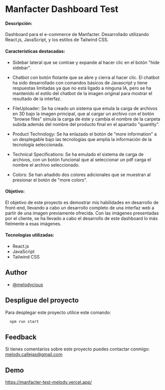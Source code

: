 #  Manfacter Dashboard Test

#### Descripción:

Dashboard para el e-commerce de Manfacter. Desarrollado utilizando React.js, JavaScript, y los estilos de Tailwind CSS.

#### Características destacadas:

- Sidebar lateral que se contrae y expande al hacer clic en el botón "hide sidebar".

- Chatbot con botón flotante que se abre y cierra al hacer clic. El chatbot ha sido desarrollado con comandos básicos de Javascript y tiene respuestas limitadas ya que no está ligado a ninguna IA, pero se ha mantenido el estilo del chatbot de la imagen original para mostrar el resultado de la interfaz.

- FileUploader: Se ha creado un sistema que emula la carga de archivos en 3D bajo la imagen principal, que al cargar un archivo con el botón "browse files" simula la carga de éste y cambia el nombre de la carpeta subida además del nombre del producto final en el apartado "quantity".

- Product Technology: Se ha enlazado el botón de "more information" a un desplegable bajo las tecnologías que amplía la información de la tecnología seleccionada.

- Technical Specifications: Se ha emulado el sistema de carga de archivos, con un botón funcional que al seleccionar un pdf carga el nombre el archivo seleccionado.

- Colors: Se han añadido dos colores adicionales que se muestran al presionar el botón de "more colors".


#### Objetivo:

El objetivo de este proyecto es demostrar mis habilidades en desarrollo de front-end, llevando a cabo un desarrollo completo de una interfaz web a partir de una imagen previamente ofrecida. Con las imágenes presentadas por el cliente, se ha llevado a cabo el desarrollo de este dashboard lo más fielmente a esas imágenes.

#### Tecnologías utilizadas:

- React.js
- JavaScript
- Tailwind CSS


## Author

- [@melodycious](https://www.github.com/melodycious)


## Despligue del proyecto

Para desplegar este proyecto utilice este comando:

```bash
  npm run start
```


## Feedback

Si tienes comentarios sobre este proyecto puedes contactar conmigo: melody.callejas@gmail.com


## Demo


https://manfacter-test-melody.vercel.app/
